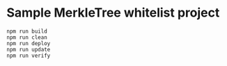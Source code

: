 # Sample MerkleTree whitelist project

```shell
npm run build
npm run clean
npm run deploy
npm run update
npm run verify
```
